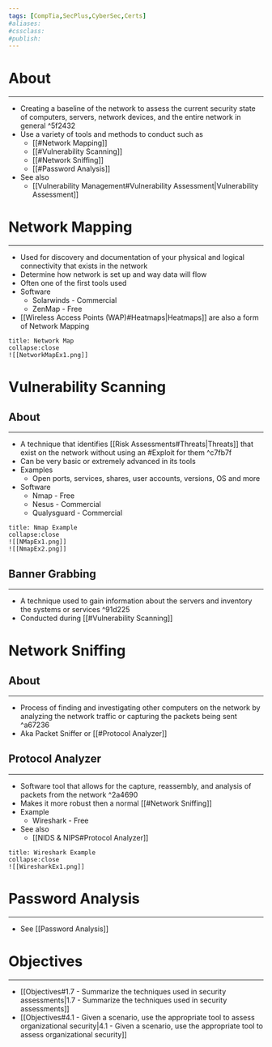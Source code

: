 ```yaml
---
tags: [CompTia,SecPlus,CyberSec,Certs]
#aliases:
#cssclass:
#publish:
---
```


# About
---
- Creating a baseline of the network to assess the current security state of computers, servers, network devices, and the entire network in general ^5f2432
- Use a variety of tools and methods to conduct such as
	- [[#Network Mapping]]
	- [[#Vulnerability Scanning]]
	- [[#Network Sniffing]]
	- [[#Password Analysis]]
- See also
	- [[Vulnerability Management#Vulnerability Assessment|Vulnerability Assessment]]

# Network Mapping
---
- Used for discovery and documentation of your physical and logical connectivity that exists in the network
- Determine how network is set up and way data will flow
- Often one of the first tools used
- Software
	- Solarwinds - Commercial
	- ZenMap - Free
- [[Wireless Access Points (WAP)#Heatmaps|Heatmaps]] are also a form of Network Mapping

```ad-example
title: Network Map
collapse:close
![[NetworkMapEx1.png]]
```

# Vulnerability Scanning

## About
---
- A technique that identifies [[Risk Assessments#Threats|Threats]] that exist on the network without using an #Exploit for them ^c7fb7f
- Can be very basic or extremely advanced in its tools
- Examples
	- Open ports, services, shares, user accounts, versions, OS and more
- Software
	- Nmap - Free
	- Nesus - Commercial
	- Qualysguard - Commercial

```ad-example
title: Nmap Example
collapse:close
![[NMapEx1.png]]
![[NmapEx2.png]]
```

## Banner Grabbing
---
- A technique used to gain information about the servers and inventory the systems or services ^91d225
- Conducted during [[#Vulnerability Scanning]]

# Network Sniffing

## About
---
- Process of finding and investigating other computers on the network by analyzing the network traffic or capturing the packets being sent ^a67236
- Aka Packet Sniffer or [[#Protocol Analyzer]]

## Protocol Analyzer
---
- Software tool that allows for the capture, reassembly, and analysis of packets from the network ^2a4690
- Makes it more robust then a normal [[#Network Sniffing]]
- Example
	- Wireshark - Free
- See also
	- [[NIDS & NIPS#Protocol Analyzer]]

```ad-example
title: Wireshark Example
collapse:close
![[WiresharkEx1.png]]
```

# Password Analysis
---
- See [[Password Analysis]]

# Objectives
---
- [[Objectives#1.7 - Summarize the techniques used in security assessments|1.7 - Summarize the techniques used in security assessments]]
- [[Objectives#4.1 - Given a scenario, use the appropriate tool to assess organizational security|4.1 - Given a scenario, use the appropriate tool to assess organizational security]]
